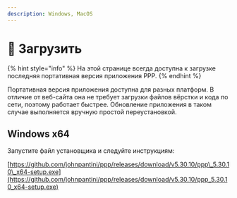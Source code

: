 ```yaml
---
description: Windows, MacOS
---
```


# 💾 Загрузить

{% hint style="info" %}
На этой странице всегда доступна к загрузке последняя портативная версия приложения PPP.
{% endhint %}

Портативная версия приложения доступна для разных платформ. В отличие от веб-сайта она не требует загрузки файлов вёрстки и кода по сети, поэтому работает быстрее. Обновление приложения в таком случае выполняется вручную простой переустановкой.

## Windows x64

Запустите файл установщика и следуйте инструкциям:

[https://github.com/johnpantini/ppp/releases/download/v5.30.10/ppp\_5.30.10\_x64-setup.exe](https://github.com/johnpantini/ppp/releases/download/v5.30.10/ppp_5.30.10_x64-setup.exe)
